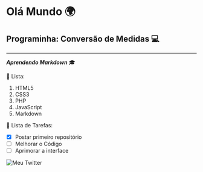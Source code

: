 # Olá Mundo 🌍
## Programinha: Conversão de Medidas 💻
***
__*Aprendendo Markdown*__ 🎓

📜 Lista: 
1. HTML5
1. CSS3
1. PHP
1. JavaScript
1. Markdown 

📜 Lista de Tarefas:

- [x] Postar primeiro repositório
- [ ] Melhorar o Código
- [ ] Aprimorar a interface

![Meu Twitter]( )

